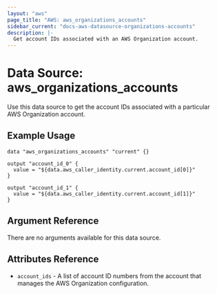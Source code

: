 ```yaml
---
layout: "aws"
page_title: "AWS: aws_organizations_accounts"
sidebar_current: "docs-aws-datasource-organizations-accounts"
description: |-
  Get account IDs associated with an AWS Organization account.
---
```


# Data Source: aws_organizations_accounts

Use this data source to get the account IDs associated with a particular AWS Organization account.

## Example Usage

```hcl
data "aws_organizations_accounts" "current" {}

output "account_id_0" {
  value = "${data.aws_caller_identity.current.account_id[0]}"
}

output "account_id_1" {
  value = "${data.aws_caller_identity.current.account_id[1]}"
}
```

## Argument Reference

There are no arguments available for this data source.

## Attributes Reference

* `account_ids` - A list of account ID numbers from the account that manages the AWS Organization configuration.
